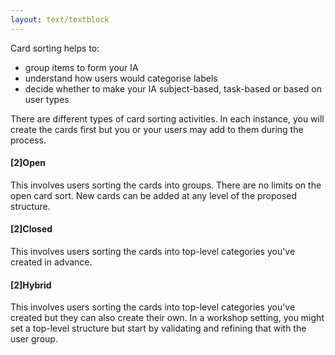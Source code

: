 ```yaml
---
layout: text/textblock
---
```

Card sorting helps to:
- group items to form your IA
- understand how users would categorise labels
- decide whether to make your IA subject-based, task-based or based on user types

There are different types of card sorting activities. In each instance, you will create the cards first but you or your users may add to them during the process.

#### [2]Open
This involves users sorting the cards into groups. There are no limits on the open card sort. New cards can be added at any level of the proposed structure.

#### [2]Closed
This involves users sorting the cards into top-level categories you've created in advance. 

#### [2]Hybrid
This involves users sorting the cards into top-level categories you've created but they can also create their own. In a workshop setting, you might set a top-level structure but start by validating and refining that with the user group.
